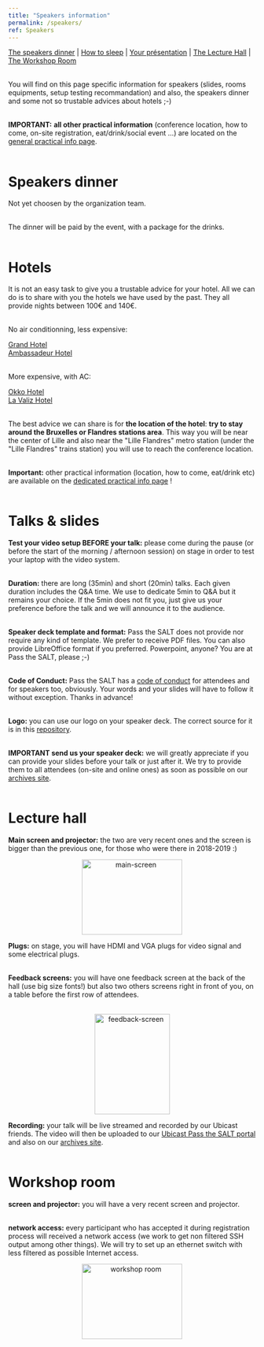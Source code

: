 ```yaml
---
title: "Speakers information"
permalink: /speakers/
ref: Speakers
---
```



<a href="#speakers-dinner">The speakers dinner</a> | <a href="#hotels">How to sleep</a> | <a href="#talks--slides">Your présentation</a> | <a href="#lecture-hall">The Lecture Hall</a> | <a href="#workshop-room"> The Workshop Room</a> <br><br>

You will find on this page specific information for speakers (slides, rooms equipments, setup testing recommandation) and also, the speakers dinner and some not so trustable advices about hotels ;-) <br><br>

**IMPORTANT:** **all other practical information** (conference location, how to come, on-site registration, eat/drink/social event ...) are located on the [general practical info page](/practical/).<br><br>

# Speakers dinner

Not yet choosen by the organization team.<br><br>

The dinner will be paid by the event, with a package for the drinks.<br><br>

# Hotels

It is not an easy task to give you a trustable advice for your hotel. All we can do is to share with you the hotels we have used by the past. They all provide nights between 100€ and 140€.<br><br>

No air conditionning, less expensive:<br>

[Grand Hotel](https://www.grandhotellille.com/)<br>
[Ambassadeur Hotel](https://www.hotel-lille-ambassadeur.fr/)<br><br>

More expensive, with AC:<br>

[Okko Hotel](https://www.okkohotels.com/en/page/lille/.3097.html)<br>
[La Valiz Hotel](https://www.hotellavaliz.com/)<br><br>

The best advice we can share is for <b>the location of the hotel</b>: <b>try to stay around the Bruxelles or Flandres stations area</b>. This way you will be near the center of Lille and also near the "Lille Flandres" metro station (under the "Lille Flandres" trains station) you will use to reach the conference location.<br><br>

**Important:** other practical information (location, how to come, eat/drink etc) are available on the [dedicated practical info page](/practical/) !<br><br>

# Talks & slides

**Test your video setup BEFORE your talk:** please come during the pause (or before the start of the morning / afternoon session) on stage in order to test your laptop with the video system.
<br><br>

**Duration:** there are long (35min) and short (20min) talks. Each given duration includes the Q&A time. We use to dedicate 5min to Q&A but it remains your choice. If the 5min does not fit you, just give us your preference before the talk and we will announce it to the audience.
<br><br>

**Speaker deck template and format:** Pass the SALT does not provide nor require any kind of template. We prefer to receive PDF files. You can also provide LibreOffice format if you preferred. Powerpoint, anyone? You are at Pass the SALT, please ;-)
<br><br>

**Code of Conduct:** Pass the SALT has a [code of conduct](https://2024.pass-the-salt.org/code-of-conduct/) for attendees and for speakers too, obviously. Your words and your slides will have to follow it without exception. Thanks in advance!
<br><br>

**Logo:** you can use our logo on your speaker deck. The correct source for it is in this [repository]( https://github.com/pass-the-salt/2024-communication/tree/main/logo/). 
<br><br>

**IMPORTANT send us your speaker deck:** we will greatly appreciate if you can provide your slides before your talk or just after it. We try to provide them to all attendees (on-site and online ones) as soon as possible on our [archives site](https://archives.pass-the-salt.org/Pass%20the%20SALT/).
<br><br>

# Lecture hall

**Main screen and projector:** the two are very recent ones and the screen is bigger than the previous one, for those who were there in 2018-2019 :)

  <center><img src="/images/main-room-screen.jpeg" height="153" width="204"  alt="main-screen"></center>

**Plugs:** on stage, you will have HDMI and VGA plugs for video signal and some electrical plugs.
<br><br>

**Feedback screens:** you will have one feedback screen at the back of the hall (use big size fonts!) but also two others screens right in front of you, on a table before the first row of attendees.
<br><br>

  <center><img src="/images/feedback-screen.jpeg" height="204" width="153"  alt="feedback-screen"></center>

**Recording:** your talk will be live streamed and recorded by our Ubicast friends. The video will then be uploaded to our [Ubicast Pass the SALT portal](https://passthesalt.ubicast.tv/) and also on our [archives site](https://archives.pass-the-salt.org/Pass%20the%20SALT/).
<br><br>

# Workshop room

**screen and projector:** you will have a very recent screen and projector.
<br><br>

**network access:** every participant who has accepted it during registration process will received a network access (we work to get non filtered SSH output among other things). We will try to set up an ethernet switch with less filtered as possible Internet access. 

<center><img src="/images/workshop-room.jpeg" height="153" width="204"  alt="workshop room"></center> <br><br>

